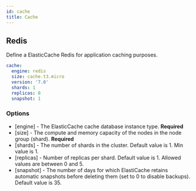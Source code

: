 ```yaml
---
id: cache
title: Cache
---
```


## Redis

Define a ElasticCache Redis for application caching purposes.

```yaml
cache:
  engine: redis
  size: cache.t3.micro
  version: '7.0'
  shards: 1
  replicas: 0
  snapshot: 1
```

### Options

- [engine] - The ElasticCache cache database instance type. **Required**
- [size] - The compute and memory capacity of the nodes in the node group (shard). **Required**
- [shards] - The number of shards in the cluster. Default value is 1. Min value is 1.
- [replicas] - Number of replicas per shard. Default value is 1. Allowed values are between 0 and 5.
- [snapshot] - The number of days for which ElastiCache retains automatic snapshots before deleting them (set to 0 to disable backups). Default value is 35.
